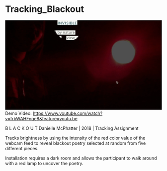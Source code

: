 # Tracking_Blackout

![](https://raw.githubusercontent.com/danielleamya/Tracking_Blackout/master/Documentation/Screenshot.png)
Demo Video: https://www.youtube.com/watch?v=frbWAHFnqe8&feature=youtu.be

B L A C K O U T
Danielle McPhatter | 2018 | Tracking Assignment

Tracks brightness by using the intensity of the red color value of the 
webcam feed to reveal blackout poetry selected at random from five different pieces. 

Installation requires a dark room and allows the participant to walk around with
a red lamp to uncover the poetry.

